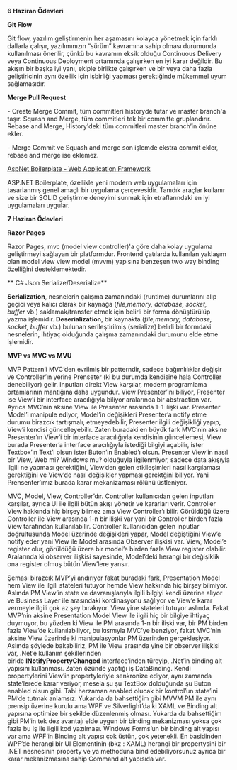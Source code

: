 **6 Haziran Ödevleri**

**Git Flow**

Git flow, yazılım geliştirmenin her aşamasını kolayca yönetmek için farklı
dallarla çalışır, yazılımınızın “sürüm” kavramına sahip olması durumunda
kullanılması önerilir, çünkü bu kavramın eksik olduğu Continuous Delivery veya
Continuous Deployment ortamında çalışırken en iyi karar değildir. Bu akışın bir
başka iyi yanı, ekiple birlikte çalışırken ve bir veya daha fazla geliştiricinin
aynı özellik için işbirliği yapması gerektiğinde mükemmel uyum sağlamasıdır.

**Merge Pull Request**

\- Create Merge Commit, tüm commitleri historyde tutar ve master branch'a taşır.
Squash and Merge, tüm commitleri tek bir committe gruplandırır. Rebase and
Merge, History'deki tüm commitleri master branch’in önüne ekler.

\- Merge Commit ve Squash and merge son işlemde ekstra commit ekler, rebase and
merge ise eklemez.

[AspNet Boilerplate - Web Application Framework](https://aspnetboilerplate.com/)

ASP.NET Boilerplate, özellikle yeni modern web uygulamaları için tasarlanmış
genel amaçlı bir uygulama çerçevesidir. Tanıdık araçlar kullanır ve size bir
SOLID geliştirme deneyimi sunmak için etraflarındaki en iyi uygulamaları
uygular.

**7 Haziran Ödevleri**

**Razor Pages**

Razor Pages, mvc (model view controller)'a göre daha kolay uygulama geliştirmeyi
sağlayan bir platformdur. Frontend çatılarda kullanılan yaklaşım olan model view
view model (mvvm) yapısına benzeşen two way binding özelliğini desteklemektedir.

** C\# Json Serialize/Deserialize**

**Serialization**, nesnelerin çalışma zamanındaki (runtime) durumlarını alıp
geçici veya kalıcı olarak bir kaynağa (*file,memory, database, socket,
buffer* vb.) saklamak/transfer etmek için belirli bir forma dönüştürülüp yazma
işlemidir. **Deserialization**, bir kaynakta (*file,memory, database, socket,
buffer* vb.) bulunan serileştirilmiş (serialize) belirli bir formdaki
nesnelerin, ihtiyaç olduğunda çalışma zamanındaki durumunu elde etme işlemidir.

**MVP vs MVC vs MVU**

MVP Pattern’i MVC’den evrilmiş bir patterndir, sadece bağımlılıklar değişir ve
Controller’ın yerine Prenseter (ki bu durumda kendisine hala Controller
denebiliyor) gelir. Inputları direkt View karşılar, modern programlama
ortamlarının mantığına daha uygundur. View Presenter’ını biliyor, Presenter ise
View’i bir interface aracılığıyla biliyor aralarında bir abstraction var. Ayrıca
MVC’nin aksine View ile Presenter arasında 1–1 ilişki var. Presenter Model’i
manipule ediyor, Model’in değişikleri Presenter’a notify etme durumu birazcık
tartışmalı, etmeyedebilir, Presenter ilgili değişikliği yapıp, View’i kendisi
güncelleyebilir. Zaten buradaki en büyük fark MVC’nin aksine Presenter’ın View’i
bir interface aracılığıyla kendisinin güncellemesi, View burada Presenter’a
interface aracılığıyla istediği bilgiyi açabilir, ister Textbox’ın Text’i olsun
ister Buton’ın Enabled’ı olsun. Presenter View’in nasıl bir View, Web mi?
Windows mu? olduğuyla ilgilenmiyor, sadece data akışıyla ilgili ne yapması
gerektiğini, View’den gelen etkileşimleri nasıl karşılaması gerektiğini ve
View’de nasıl değişikler yapması gerektğini biliyor. Yani Prensenter’ımız burada
karar mekanizaması rölünü üstleniyor.

MVC, Model, View, Controller’dır. Controller kullanıcıdan gelen inputları
karşılar, ayrıca UI ile ilgili bütün akışı yönetir ve kararları verir.
Controller View hakkında hiç birşey bilmez ama View Controller’ı bilir.
Görüldüğü üzere Controller ile View arasında 1-n bir ilişki var yani bir
Controller birden fazla View tarafından kullanılabilir. Controller kullanıcıdan
gelen inputlar doğrultusunda Model üzerinde değişikleri yapar, Model değiştiğini
View’e notify eder yani View ile Model arasında Observer ilişkisi var. View,
Model’e register olur, görüldüğü üzere bir model’e birden fazla View register
olabilir. Aralarında ki observer ilişkisi sayesinde, Model’deki herangi bir
değişiklik ona register olmuş bütün View’lere yansır.

Şeması birazcık MVP’yi andırıyor fakat buradaki fark, Presentation Model hem
View ile ilgili stateleri tutuyor hemde View hakkında hiç birşey bilmiyor.
Aslında PM View’in state ve davranışlarıyla ilgili bilgiyi kendi üzerine alıyor
ve Business Layer ile arasındaki kordinasyonu sağlıyor ve View’e karar vermeyle
ilgili çok az şey bırakıyor. View yine stateleri tutuyor aslında. Fakat MVP’nin
aksine Presentation Model View ile ilgili hiç bir bilgiye ihtiyaç duymuyor, bu
yüzden ki View ile PM arasında 1-n bir ilişki var, bir PM birden fazla View’de
kullanılabiliyor, bu kısmıyla MVC’ye benziyor, fakat MVC’nin aksine View
üzerinde ki manipulasyonlar PM üzerinden gerçekleşiyor. Aslında şöylede
bakabiliriz, PM ile View arasında yine bir observer ilişkisi var, .Net’e
kullanım şekillerinden biride **INotifyPropertyChanged** interface’inden
türeyip, .Net’in binding alt yapısını kullanması. Zaten özünde yaptığı iş
DataBinding. Kendi propertylerini View’in propertyleriyle senkronize ediyor,
aynı zamanda state’lerede karar veriyor, mesela şu şu TextBox dolduğunda şu
Buton enabled olsun gibi. Tabi herzaman enabled olucak bir kontrol’un state’ini
PM’de tutmak anlamsız. Yukarıda da bahsettiğim gibi MVVM PM ile aynı prensip
üzerine kurulu ama WPF ve Silverlight’da ki XAML ve Binding alt yapısına
optimize bir şekilde düzenlenmiş olması. Yukarda da bahsettiğim gibi PM’in tek
dez avantajı elde uygun bir binding mekanizması yoksa çok fazla bu iş ile ilgili
kod yazılması. Windows Forms’un bir binding alt yapısı var ama WPF’in Binding
alt yapısı çok üstün, çok yetenekli. En basidinden WPF’de herangi bir UI
Elementinin (bkz : XAML) herangi bir propertysini bir .NET nesnesinin property
ve ya methoduna bind edebiliyorsunuz ayrıca bir karar mekanizmasına sahip
Command alt yapısıda var.
